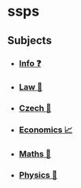 # ssps

## Subjects
-   ### [Info ❓](./subjects/info.md)
-   ### [Law 📜](./subjects/law.md)
-   ### [Czech 📕](./subjects/czech.md)
-   ### [Economics 📈](./subjects/economics.md)
-   ### [Maths 🧮](./subjects/maths.md)
-   ### [Physics 🍎](./subjects/physics.md)